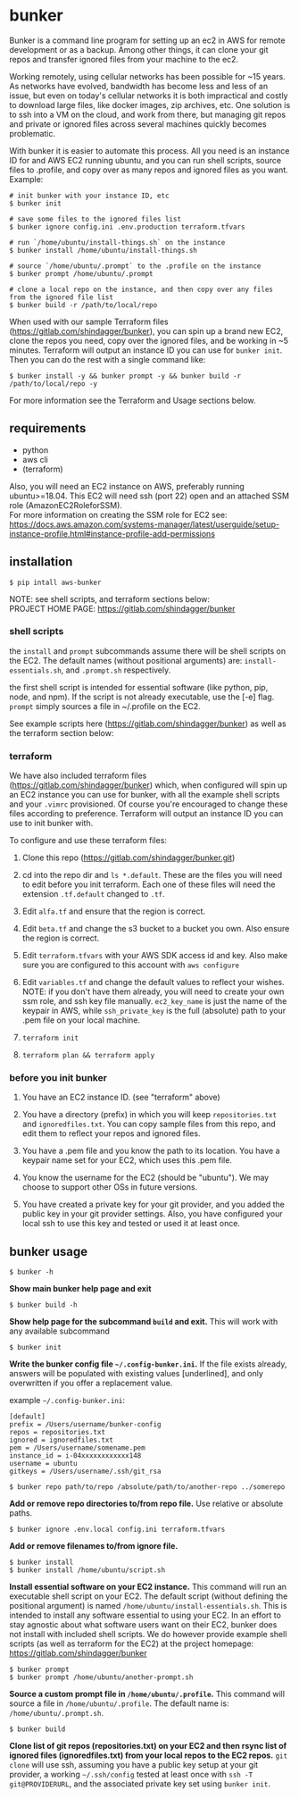 # bunker  
  
Bunker is a command line program for setting up an ec2 in AWS for remote development or as a backup. Among other things, it can clone your git repos and transfer ignored files from your machine to the ec2.  
  
Working remotely, using cellular networks has been possible for ~15 years. As networks have evolved, bandwidth has become less and less of an issue, but even on today's cellular networks it is both impractical and costly to download large files, like docker images, zip archives, etc. One solution is to ssh into a VM on the cloud, and work from there, but managing git repos and private or ignored files across several machines quickly becomes problematic.   
  
With bunker it is easier to automate this process. All you need is an instance ID for and AWS EC2 running ubuntu, and you can run shell scripts, source files to .profile, and copy over as many repos and ignored files as you want. Example:  
```  
# init bunker with your instance ID, etc  
$ bunker init  
  
# save some files to the ignored files list  
$ bunker ignore config.ini .env.production terraform.tfvars  
  
# run `/home/ubuntu/install-things.sh` on the instance  
$ bunker install /home/ubuntu/install-things.sh  
  
# source `/home/ubuntu/.prompt` to the .profile on the instance  
$ bunker prompt /home/ubuntu/.prompt  
  
# clone a local repo on the instance, and then copy over any files from the ignored file list  
$ bunker build -r /path/to/local/repo   
```  
  
When used with our sample Terraform files (https://gitlab.com/shindagger/bunker), you can spin up a brand new EC2, clone the repos you need, copy over the ignored files, and be working in ~5 minutes. Terraform will output an instance ID you can use for `bunker init`. Then you can do the rest with a single command like:  
```  
$ bunker install -y && bunker prompt -y && bunker build -r /path/to/local/repo -y   
```  

For more information see the Terraform and Usage sections below.  
  
## requirements  
  
- python  
- aws cli  
- (terraform)  
  
Also, you will need an EC2 instance on AWS, preferably running ubuntu>=18.04. This EC2 will need ssh (port 22) open and an attached SSM role (AmazonEC2RoleforSSM).  
For more information on creating the SSM role for EC2 see:   
https://docs.aws.amazon.com/systems-manager/latest/userguide/setup-instance-profile.html#instance-profile-add-permissions  
  
## installation  
   
`$ pip intall aws-bunker`  
  
NOTE: see shell scripts, and terraform sections below:  
PROJECT HOME PAGE: https://gitlab.com/shindagger/bunker  
  
### shell scripts  
  
the `install` and `prompt` subcommands assume there will be shell scripts on the EC2. The default names (without positional arguments) are: `install-essentials.sh`, and `.prompt.sh` respectively.  
  
the first shell script is intended for essential software (like python, pip, node, and npm). If the script is not already executable, use the \[-e\] flag. `prompt` simply sources a file in ~/.profile on the EC2.  
  
See example scripts here (https://gitlab.com/shindagger/bunker) as well as the terraform section below:   
  
### terraform  
  
We have also included terraform files (https://gitlab.com/shindagger/bunker) which, when configured will spin up an EC2 instance you can use for bunker, with all the example shell scripts and your `.vimrc` provisioned. Of course you're encouraged to change these files according to preference. Terraform will output an instance ID you can use to init bunker with.  
  
To configure and use these terraform files:  
  
1. Clone this repo (https://gitlab.com/shindagger/bunker.git)  
  
2. cd into the repo dir and `ls *.default`. These are the files you will need to edit before you init terraform. Each one of these files will need the extension `.tf.default` changed to `.tf`.  
  
3. Edit `alfa.tf` and ensure that the region is correct.  
  
4. Edit `beta.tf` and change the s3 bucket to a bucket you own. Also ensure the region is correct.  
  
5. Edit `terraform.tfvars` with your AWS SDK access id and key. Also make sure you are configured to this account with `aws configure`  
  
6. Edit `variables.tf` and change the default values to reflect your wishes. NOTE: if you don't have them already, you will need to create your own ssm role, and ssh key file manually. `ec2_key_name` is just the name of the keypair in AWS, while `ssh_private_key` is the full (absolute) path to your .pem file on your local machine.  
  
7. `terraform init`  
  
8. `terraform plan && terraform apply`  
  
### before you init bunker  
  
1. You have an EC2 instance ID. (see "terraform" above)  
  
2. You have a directory (prefix) in which you will keep `repositories.txt` and `ignoredfiles.txt`. You can copy sample files from this repo, and edit them to reflect your repos and ignored files.  
  
3. You have a .pem file and you know the path to its location. You have a keypair name set for your EC2, which uses this .pem file.  
  
4. You know the username for the EC2 \(should be "ubuntu"\). We may choose to support other OSs in future versions.    
  
5. You have created a private key for your git provider, and you added the public key in your git provider settings. Also, you have configured your local ssh to use this key and tested or used it at least once.  
  
## bunker usage  
  
`$ bunker -h`  
  
**Show main bunker help page and exit**  
  
`$ bunker build -h`  
  
**Show help page for the subcommand `build` and exit.** This will work with any available subcommand  
  
`$ bunker init`  
  
**Write the bunker config file `~/.config-bunker.ini`.** If the file exists already, answers will be populated with existing values \[underlined\], and only overwritten if you offer a replacement value.  
  
example `~/.config-bunker.ini`:
```
[default]  
prefix = /Users/username/bunker-config  
repos = repositories.txt   
ignored = ignoredfiles.txt  
pem = /Users/username/somename.pem  
instance_id = i-04xxxxxxxxxxxx148  
username = ubuntu  
gitkeys = /Users/username/.ssh/git_rsa  
```  
  
`$ bunker repo path/to/repo /absolute/path/to/another-repo ../somerepo`   
   
**Add or remove repo directories to/from repo file.** Use relative or absolute paths.  
   
`$ bunker ignore .env.local config.ini terraform.tfvars`  
  
**Add or remove filenames to/from ignore file.**   
  
`$ bunker install`  
`$ bunker install /home/ubuntu/script.sh`  
   
**Install essential software on your EC2 instance.** This command will run an executable shell script on your EC2. The default script (without defining the positional argument) is named `/home/ubuntu/install-essentials.sh`. This is intended to install any software essential to using your EC2. In an effort to stay agnostic about what software users want on their EC2, bunker does not install with included shell scripts. We do however provide example shell scripts \(as well as terraform for the EC2\) at the project homepage:   
https://gitlab.com/shindagger/bunker  
  
`$ bunker prompt`  
`$ bunker prompt /home/ubuntu/another-prompt.sh`  
   
**Source a custom prompt file in `/home/ubuntu/.profile`.** This command will source a file in `/home/ubuntu/.profile`. The default name is: `/home/ubuntu/.prompt.sh`.    
  
`$ bunker build`  
  
**Clone list of git repos \(repositories.txt\) on your EC2 and then rsync list of ignored files \(ignoredfiles.txt\) from your local repos to the EC2 repos.** `git clone` will use ssh, assuming you have a public key setup at your git provider, a working `~/.ssh/config` tested at least once with `ssh -T git@PROVIDERURL`, and the associated private key set using `bunker init`.  
  
